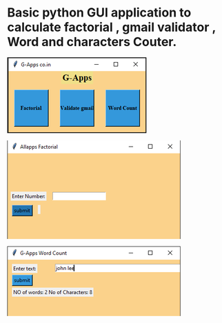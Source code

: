 # Basic python GUI application to calculate factorial , gmail validator , Word and characters Couter.

![Test Image 1](front.PNG)

![Test Image 1](factorial.png)


![Test Image 1](wordcount.PNG)

